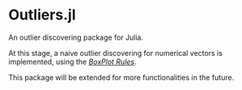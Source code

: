 Outliers.jl
===========
An outlier discovering package for Julia.

At this stage, a naive outlier discovering for numerical vectors is implemented, using the *[BoxPlot Rules](http://www.stat.wmich.edu/s160/book/node8.html)*.

This package will be extended for more functionalities in the future.
